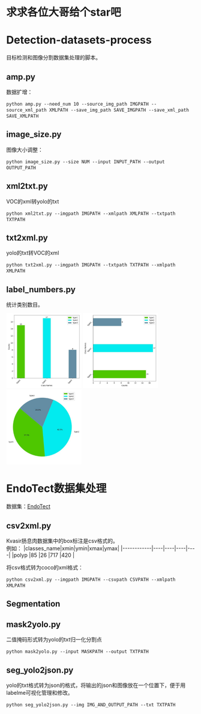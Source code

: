 # 求求各位大哥给个star吧

# Detection-datasets-process
目标检测和图像分割数据集处理的脚本。

## amp.py
数据扩增：
```
python amp.py --need_num 10 --source_img_path IMGPATH --source_xml_path XMLPATH --save_img_path SAVE_IMGPATH --save_xml_path SAVE_XMLPATH
```
## image_size.py
图像大小调整：
```
python image_size.py --size NUM --input INPUT_PATH --output OUTPUT_PATH
```
## xml2txt.py
VOC的xml转yolo的txt
```
python xml2txt.py --imgpath IMGPATH --xmlpath XMLPATH --txtpath TXTPATH
```

## txt2xml.py
yolo的txt转VOC的xml
```
python txt2xml.py --imgpath IMGPATH --txtpath TXTPATH --xmlpath XMLPATH
```

## label_numbers.py

统计类别数目。

<img src="./img/1.jpg" width="200">  <img src="./img/2.jpg" width="200">  <img src="./img/3.jpg" width="200">

# EndoTect数据集处理
数据集：[EndoTect](https://www.kaggle.com/datasets/debeshjha1/endotect-dataset)
## csv2xml.py
Kvasir肠息肉数据集中的box标注是csv格式的。  
例如：
|classes_name|xmin|ymin|xmax|ymax|
|------------|----|----|----|----|
|polyp       |85  |26  |717 |420 |

将csv格式转为coco的xml格式：
```
python csv2xml.py --imgpath IMGPATH --csvpath CSVPATH --xmlpath XMLPATH
```
## Segmentation
## mask2yolo.py
二值掩码形式转为yolo的txt归一化分割点
```
python mask2yolo.py --input MASKPATH --output TXTPATH
```
## seg_yolo2json.py
yolo的txt格式转为json的格式，将输出的json和图像放在一个位置下，便于用labelme可视化管理和修改。  
```
python seg_yolo2json.py --img IMG_AND_OUTPUT_PATH --txt TXTPATH
```
